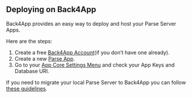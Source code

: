 ## Deploying on Back4App

Back4App provides an easy way to deploy and host your Parse Server Apps.

Here are the steps:

1. Create a free [Back4App Account](https://www.back4app.com/)(if you don’t have one already).
2. Create a new [Parse App](https://www.back4app.com/docs/get-started/new-parse-app).
3. Go to your [App Core Settings Menu](https://www.back4app.com/docs/platform/app-settings) and check your App Keys and Database URI.

If you need to migrate your local Parse Server to Back4App you can follow [these guidelines](https://www.back4app.com/docs/app-migration/introduction).
